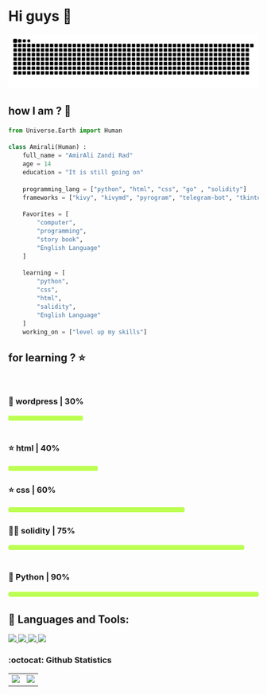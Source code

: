 
# Hi guys 🙂 


<img src="https://raw.githubusercontent.com/AmiraliZandi/AmiraliZandi/250d6af04a65ff1f44c627afe80309f951e0a1dd/github-contribution-grid-snake.svg" alt="just for fun :D">

## how I am ? 🤔
```py
from Universe.Earth import Human

class Amirali(Human) :
    full_name = "AmirAli Zandi Rad"
    age = 14
    education = "It is still going on"

    programming_lang = ["python", "html", "css", "go" , "solidity"]
    frameworks = ["kivy", "kivymd", "pyrogram", "telegram-bot", "tkinter", "Web3", "hashlib", "smartcontract", "ether", "etc"]

    Favorites = [
        "computer",
        "programming",
        "story book",
        "English Language"
    ]

    learning = [
        "python",
        "css",
        "html",
        "salidity",
        "English Language"
    ]
    working_on = ["level up my skills"]

```
## for learning ? ⭐
<br>
<h3 align="left">🐹 wordpress | 30%</h3><img align="left" src="https://raw.githubusercontent.com/AmiraliZandi/AmiraliZandi/main/bar.png" width="150px" height="16px">
<br>
<br>
<h3 align="left">⭐ html | 40%</h3><img align="left" src="https://raw.githubusercontent.com/AmiraliZandi/AmiraliZandi/main/bar.png" width="180px" height="16px">
<br>

<h3 align="left">⭐ css | 60%</h3><img align="left" src="https://raw.githubusercontent.com/AmiraliZandi/AmiraliZandi/main/bar.png" width="355px" height="16px">
<br>
<h3 align="left">💪🏻 solidity | 75%</h3><img align="left" src="https://raw.githubusercontent.com/AmiraliZandi/AmiraliZandi/main/bar.png" width="475px" height="16px">
<br>
<br>
<h3 align="left"> 🐍 Python | 90%</h3><img align="left" src="https://raw.githubusercontent.com/AmiraliZandi/AmiraliZandi/main/bar.png" width="600px" height="16px">
<br>

## 🚀 Languages and Tools:
<p align="left"> 
        <a href="https://www.w3.org/html/" target="_blank"> <img src="https://img.icons8.com/color/48/000000/html-5.png"/> </a> 
        <a href="https://www.w3schools.com/css/" target="_blank"> <img src="https://img.icons8.com/color/48/000000/css3.png"/> </a>
        <a href="https://www.python.org" target="_blank"> <img src="https://img.icons8.com/color/48/000000/python.png"/> </a>
        <a href="https://solidity-by-example.org" target="_blank"> <img src="https://img.icons8.com/color/48/000000/solidity"/> </a>
    
</p>

### :octocat: Github Statistics

<table><tr><td><img src="https://github-readme-stats.vercel.app/api?username=AmiraliZandi&show_icons=true&theme=gotham" /></td><td><img src="http://github-readme-streak-stats.herokuapp.com?user=AmiraliZandi&theme=gotham"/></td></tr></table>
